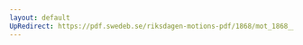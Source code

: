 ```yaml
---
layout: default
UpRedirect: https://pdf.swedeb.se/riksdagen-motions-pdf/1868/mot_1868__ak__00264/mot_1868__ak__00264_002.pdf
---
```

